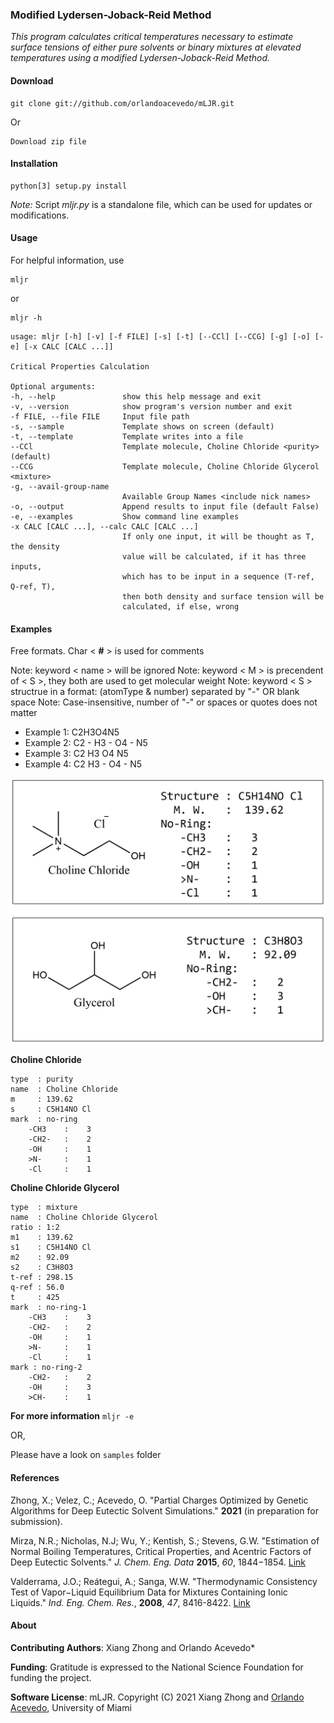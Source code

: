 ### Modified Lydersen-Joback-Reid Method

*This program calculates critical temperatures necessary to estimate surface tensions of either pure solvents or binary mixtures at elevated temperatures using a modified Lydersen-Joback-Reid Method.*

#### Download
```
git clone git://github.com/orlandoacevedo/mLJR.git
```
Or
```
Download zip file
```


#### Installation
```
python[3] setup.py install
```

*Note:* Script *mljr.py* is a standalone file, which can be used for updates or modifications.


#### Usage
For helpful information, use
```
mljr
```
or
```
mljr -h
```

```
usage: mljr [-h] [-v] [-f FILE] [-s] [-t] [--CCl] [--CCG] [-g] [-o] [-e] [-x CALC [CALC ...]]

Critical Properties Calculation

Optional arguments:
-h, --help               show this help message and exit
-v, --version            show program's version number and exit
-f FILE, --file FILE     Input file path
-s, --sample             Template shows on screen (default)
-t, --template           Template writes into a file
--CCl                    Template molecule, Choline Chloride <purity> (default)
--CCG                    Template molecule, Choline Chloride Glycerol <mixture>
-g, --avail-group-name
                         Available Group Names <include nick names>
-o, --output             Append results to input file (default False)
-e, --examples           Show command line examples
-x CALC [CALC ...], --calc CALC [CALC ...]
                         If only one input, it will be thought as T, the density
                         value will be calculated, if it has three inputs,
                         which has to be input in a sequence (T-ref, Q-ref, T),
                         then both density and surface tension will be
                         calculated, if else, wrong
```


#### Examples
Free formats. Char < **#** > is used for comments

Note: keyword < name > will be ignored
Note: keyword < M > is precendent of < S >, they both are used to get molecular weight
Note: keyword < S > structrue in a format: (atomType & number) separated by "-" OR blank space 
Note: Case-insensitive, number of "-" or spaces or quotes does not matter

-    Example 1:   C2H3O4N5
-    Example 2:   C2 - H3 - O4 - N5
-    Example 3:   C2   H3   O4   N5
-    Example 4:   C2   H3 - O4 - N5



![Choline Chloride Glycerol](images/CCG.png)


**Choline Chloride** 

```
type  : purity
name  : Choline Chloride
m     : 139.62
s     : C5H14NO Cl
mark  : no-ring
    -CH3    :    3
    -CH2-   :    2
    -OH     :    1
    >N-     :    1
    -Cl     :    1
```


**Choline Chloride Glycerol**
```
type  : mixture
name  : Choline Chloride Glycerol
ratio : 1:2
m1    : 139.62
s1    : C5H14NO Cl
m2    : 92.09
s2    : C3H8O3
t-ref : 298.15
q-ref : 56.0
t     : 425
mark  : no-ring-1
    -CH3    :    3
    -CH2-   :    2
    -OH     :    1
    >N-     :    1
    -Cl     :    1
mark : no-ring-2
    -CH2-   :    2
    -OH     :    3
    >CH-    :    1
```


**For more information**
```mljr -e```

OR,

Please have a look on `samples` folder

#### References

Zhong, X.; Velez, C.; Acevedo, O. "Partial Charges Optimized by Genetic Algorithms for Deep Eutectic Solvent Simulations." **2021** (in preparation for submission).

Mirza, N.R.; Nicholas, N.J; Wu, Y.; Kentish, S.; Stevens, G.W. "Estimation of Normal Boiling Temperatures, Critical Properties, and Acentric Factors of Deep Eutectic Solvents." *J. Chem. Eng. Data* **2015**, *60*, 1844−1854. [Link](https://pubs.acs.org/doi/abs/10.1021/acs.jced.5b00046)

Valderrama, J.O.; Reátegui, A.; Sanga, W.W. "Thermodynamic Consistency Test of Vapor−Liquid Equilibrium Data for Mixtures Containing Ionic Liquids." *Ind. Eng. Chem. Res.*, **2008**, *47*, 8416-8422. [Link](https://pubs.acs.org/doi/10.1021/ie800763x)

#### About
**Contributing Authors**: Xiang Zhong and Orlando Acevedo*

**Funding**: Gratitude is expressed to the National Science Foundation for funding the project.

**Software License**:
mLJR.
Copyright (C) 2021 Xiang Zhong and [Orlando Acevedo](http://www.acevedoresearch.com), University of Miami


